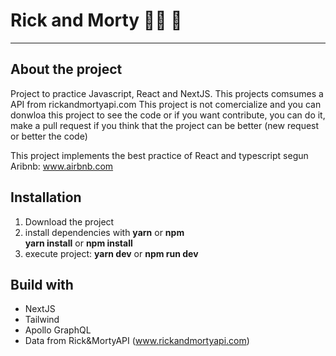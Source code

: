 # Rick and Morty 🧑‍🔬 🚀

<hr />

## About the project

Project to practice Javascript, React and NextJS. This projects comsumes a API from rickandmortyapi.com This project is not comercialize and you can donwloa this project to see the code or if you want contribute, you can do it, make a pull request if you think that the project can be better (new request or better the code)

This project implements the best practice of React and typescript segun Aribnb: www.airbnb.com

## Installation

1. Download the project
2. install dependencies with **yarn** or **npm**  
   **yarn install** or **npm install**
3. execute project: **yarn dev** or **npm run dev**

## Build with

- NextJS
- Tailwind
- Apollo GraphQL
- Data from Rick&MortyAPI (www.rickandmortyapi.com)

##
